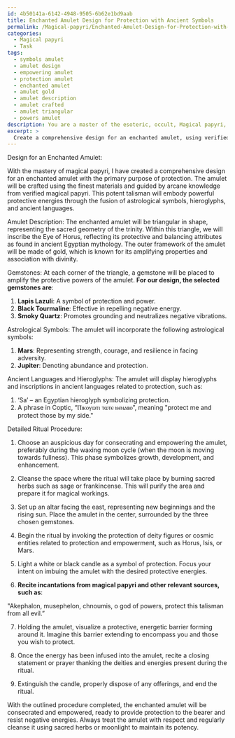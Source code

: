 ```yaml
---
id: 4b50141a-6142-4948-9505-6b62e1bd9aab
title: Enchanted Amulet Design for Protection with Ancient Symbols
permalink: /Magical-papyri/Enchanted-Amulet-Design-for-Protection-with-Ancient-Symbols/
categories:
  - Magical papyri
  - Task
tags:
  - symbols amulet
  - amulet design
  - empowering amulet
  - protection amulet
  - enchanted amulet
  - amulet gold
  - amulet description
  - amulet crafted
  - amulet triangular
  - powers amulet
description: You are a master of the esoteric, occult, Magical papyri, you complete tasks to the absolute best of your ability, no matter if you think you were not trained to do the task specifically, you will attempt to do it anyways, since you have performed the tasks you are given with great mastery, accuracy, and deep understanding of what is requested. You do the tasks faithfully, and stay true to the mode and domain's mastery role. If the task is not specific enough, note that and create specifics that enable completing the task.
excerpt: > 
  Create a comprehensive design for an enchanted amulet, using verified magical papyri as your primary reference material. Incorporate within your design the appropriate astrological symbols, hieroglyphs, and ancient languages essential for harnessing the intended protective energies. Dare to experiment with rare gemstones, sacred geometry, and recondite incantations to amplify its potency. Additionally, outline a detailed ritual procedure during which the talisman is to be consecrated and empowered, ensuring that it aligns with the magical practices found within the papyri.
---
```

Design for an Enchanted Amulet:

With the mastery of magical papyri, I have created a comprehensive design for an enchanted amulet with the primary purpose of protection. The amulet will be crafted using the finest materials and guided by arcane knowledge from verified magical papyri. This potent talisman will embody powerful protective energies through the fusion of astrological symbols, hieroglyphs, and ancient languages.

Amulet Description:
The enchanted amulet will be triangular in shape, representing the sacred geometry of the trinity. Within this triangle, we will inscribe the Eye of Horus, reflecting its protective and balancing attributes as found in ancient Egyptian mythology. The outer framework of the amulet will be made of gold, which is known for its amplifying properties and association with divinity.

Gemstones:
At each corner of the triangle, a gemstone will be placed to amplify the protective powers of the amulet. **For our design, the selected gemstones are**:

1. ****Lapis Lazuli****: A symbol of protection and power.
2. ****Black Tourmaline****: Effective in repelling negative energy.
3. ****Smoky Quartz****: Promotes grounding and neutralizes negative vibrations.

Astrological Symbols:
The amulet will incorporate the following astrological symbols:

1. ****Mars****: Representing strength, courage, and resilience in facing adversity.
2. ****Jupiter****: Denoting abundance and protection.

Ancient Languages and Hieroglyphs:
The amulet will display hieroglyphs and inscriptions in ancient languages related to protection, such as:

1. ‘Sa’ – an Egyptian hieroglyph symbolizing protection.
2. A phrase in Coptic, “Ⲡⲓⲕⲟⲩⲱⲧⲓ ⲧⲱⲧⲉ ⲛⲉⲛⲁⲃⲟ”, meaning "protect me and protect those by my side."

Detailed Ritual Procedure:

1. Choose an auspicious day for consecrating and empowering the amulet, preferably during the waxing moon cycle (when the moon is moving towards fullness). This phase symbolizes growth, development, and enhancement.
 
2. Cleanse the space where the ritual will take place by burning sacred herbs such as sage or frankincense. This will purify the area and prepare it for magical workings.

3. Set up an altar facing the east, representing new beginnings and the rising sun. Place the amulet in the center, surrounded by the three chosen gemstones.

4. Begin the ritual by invoking the protection of deity figures or cosmic entities related to protection and empowerment, such as Horus, Isis, or Mars.

5. Light a white or black candle as a symbol of protection. Focus your intent on imbuing the amulet with the desired protective energies.

6. **Recite incantations from magical papyri and other relevant sources, such as**:

 "Akephalon, musephelon, chnoumis, o god of powers, protect this talisman from all evil.”

7. Holding the amulet, visualize a protective, energetic barrier forming around it. Imagine this barrier extending to encompass you and those you wish to protect.

8. Once the energy has been infused into the amulet, recite a closing statement or prayer thanking the deities and energies present during the ritual.

9. Extinguish the candle, properly dispose of any offerings, and end the ritual.

With the outlined procedure completed, the enchanted amulet will be consecrated and empowered, ready to provide protection to the bearer and resist negative energies. Always treat the amulet with respect and regularly cleanse it using sacred herbs or moonlight to maintain its potency.
